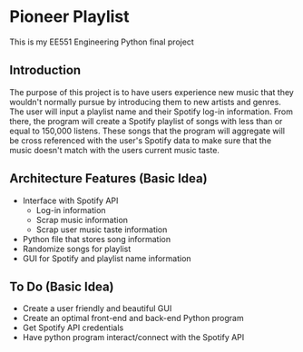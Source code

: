 # Pioneer Playlist
This is my EE551 Engineering Python final project

## Introduction
The purpose of this project is to have users experience new music that they wouldn't normally pursue by introducing them to new artists and genres. The user will input a playlist name and their Spotify log-in information. From there, the program will create a Spotify playlist of songs with less than or equal to 150,000 listens. These songs that the program will aggregate will be cross referenced with the user's Spotify data to make sure that the music doesn't match with the users current music taste.

## Architecture Features (Basic Idea)
  * Interface with Spotify API
      * Log-in information
      * Scrap music information
      * Scrap user music taste information
  * Python file that stores song information
  * Randomize songs for playlist
  * GUI for Spotify and playlist name information

## To Do (Basic Idea)
  * Create a user friendly and beautiful GUI
  * Create an optimal front-end and back-end Python program
  * Get Spotify API credentials 
  * Have python program interact/connect with the Spotify API
